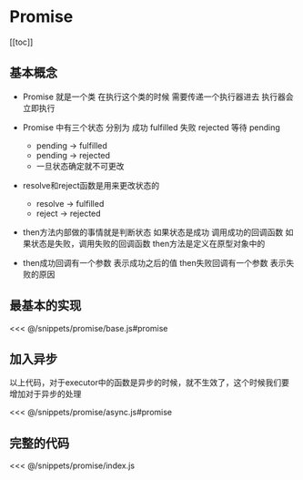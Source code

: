 # Promise

[[toc]]



## 基本概念

- Promise 就是一个类 在执行这个类的时候 需要传递一个执行器进去 执行器会立即执行

- Promise 中有三个状态 分别为 成功 fulfilled 失败 rejected 等待 pending

  - pending -> fulfilled
  - pending -> rejected
  - 一旦状态确定就不可更改

- resolve和reject函数是用来更改状态的

  - resolve -> fulfilled
  - reject -> rejected

- then方法内部做的事情就是判断状态 如果状态是成功 调用成功的回调函数 如果状态是失败，调用失败的回调函数 then方法是定义在原型对象中的

- then成功回调有一个参数 表示成功之后的值 then失败回调有一个参数 表示失败的原因

<script setup>
import { testCase as baseTest } from '../snippets/promise/base.js'
import { testCase as asyncTest } from '../snippets/promise/async.js'
</script>

## 最基本的实现

<<< @/snippets/promise/base.js#promise

<playground module="promise/base" :code="baseTest"></playground>

## 加入异步

以上代码，对于executor中的函数是异步的时候，就不生效了，这个时候我们要增加对于异步的处理

<<< @/snippets/promise/async.js#promise

<playground module="promise/async" :code="asyncTest"></playground>

## 完整的代码

<<< @/snippets/promise/index.js
